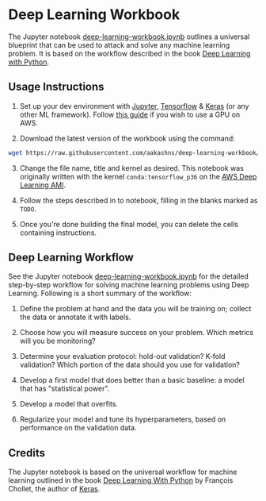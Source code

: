 # Deep Learning Workbook

The Jupyter notebook [deep-learning-workbook.ipynb](./deep-learning-workbook.ipynb) outlines a universal blueprint that can be used to attack and solve any machine learning problem. It is based on the workflow described in the book [Deep Learning with Python](https://www.manning.com/books/deep-learning-with-python).

## Usage Instructions

1. Set up your dev environment with [Jupyter](http://jupyter.org/), [Tensorflow](https://www.tensorflow.org/) & [Keras](https://keras.io/) (or any other ML framework). Follow [this guide](https://blog.keras.io/running-jupyter-notebooks-on-gpu-on-aws-a-starter-guide.html) if you wish to use a GPU on AWS.

2. Download the latest version of the workbook using the command:
```bash
wget https://raw.githubusercontent.com/aakashns/deep-learning-workbook/master/deep-learning-workbook.ipynb
```

3. Change the file name, title and kernel as desired. This notebook was originally written with the kernel `conda:tensorflow_p36` on the [AWS Deep Learning AMI](https://aws.amazon.com/marketplace/pp/B01M0AXXQB).

4. Follow the steps described in to notebook, filling in the blanks marked as `TODO`.

5. Once you're done building the final model, you can delete the cells containing instructions.

## Deep Learning Workflow

See the Jupyter notebook [deep-learning-workbook.ipynb](./deep-learning-workbook.ipynb) for the detailed step-by-step workflow for solving machine learning problems using Deep Learning. Following is a short summary of the workflow:

1. Define the problem at hand and the data you will be training on; collect the data or annotate it with labels.

2. Choose how you will measure success on your problem. Which metrics will you be monitoring?

3. Determine your evaluation protocol: hold-out validation? K-fold validation? Which portion of the data should you use for validation?

4. Develop a first model that does better than a basic baseline: a model that has "statistical power".

5. Develop a model that overfits.

6. Regularize your model and tune its hyperparameters, based on performance on the validation data.

## Credits

The Jupyter notebook is based on the universal workflow for machine learning outlined in the book [Deep Learning With Python](https://www.manning.com/books/deep-learning-with-python) by François Chollet, the author of [Keras](https://keras.io/). 
